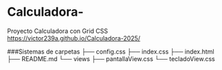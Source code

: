 # Calculadora-

Proyecto Calculadora con Grid CSS
https://victor239a.github.io/Calculadora-2025/

###Sistemas de carpetas 
├── config.css
├── index.css
├── index.html
├── README.md
└── views
    ├── pantallaView.css
    └── tecladoView.css
